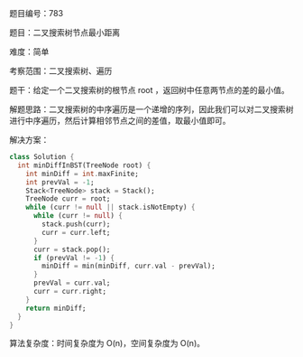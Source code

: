 题目编号：783

题目：二叉搜索树节点最小距离

难度：简单

考察范围：二叉搜索树、遍历

题干：给定一个二叉搜索树的根节点 root ，返回树中任意两节点的差的最小值。

解题思路：二叉搜索树的中序遍历是一个递增的序列，因此我们可以对二叉搜索树进行中序遍历，然后计算相邻节点之间的差值，取最小值即可。

解决方案：

```dart
class Solution {
  int minDiffInBST(TreeNode root) {
    int minDiff = int.maxFinite;
    int prevVal = -1;
    Stack<TreeNode> stack = Stack();
    TreeNode curr = root;
    while (curr != null || stack.isNotEmpty) {
      while (curr != null) {
        stack.push(curr);
        curr = curr.left;
      }
      curr = stack.pop();
      if (prevVal != -1) {
        minDiff = min(minDiff, curr.val - prevVal);
      }
      prevVal = curr.val;
      curr = curr.right;
    }
    return minDiff;
  }
}
```

算法复杂度：时间复杂度为 O(n)，空间复杂度为 O(n)。